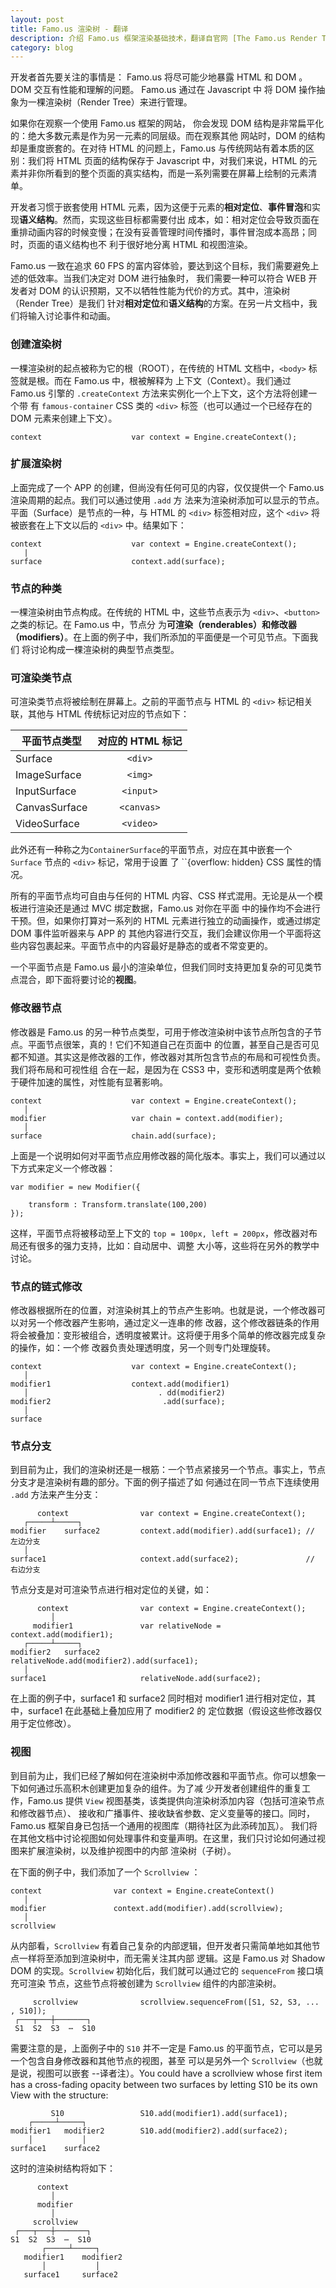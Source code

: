 ```yaml
---
layout: post
title: Famo.us 渲染树 - 翻译
description: 介绍 Famo.us 框架渲染基础技术，翻译自官网 [The Famo.us Render Tree](http://famo.us/guides/dev/render-tree.html) 。
category: blog
---
```


开发者首先要关注的事情是： Famo.us 将尽可能少地暴露 HTML 和 DOM 。DOM 交互有性能和理解的问题。 Famo.us 通过在 Javascript 中
将 DOM 操作抽象为一棵渲染树（Render Tree）来进行管理。

如果你在观察一个使用 Famo.us 框架的网站， 你会发现 DOM 结构是非常扁平化的：绝大多数元素是作为另一元素的同层级。而在观察其他
网站时，DOM 的结构却是重度嵌套的。在对待 HTML 的问题上，Famo.us 与传统网站有着本质的区别：我们将 HTML 页面的结构保存于 
Javascript 中，对我们来说，HTML 的元素并非你所看到的整个页面的真实结构，而是一系列需要在屏幕上绘制的元素清单。

开发者习惯于嵌套使用 HTML 元素，因为这便于元素的**相对定位**、**事件冒泡**和实现**语义结构**。然而，实现这些目标都需要付出
成本，如：相对定位会导致页面在重排动画内容的时候变慢；在没有妥善管理时间传播时，事件冒泡成本高昂；同时，页面的语义结构也不
利于很好地分离 HTML 和视图渲染。

Famo.us 一致在追求 60 FPS 的富内容体验，要达到这个目标，我们需要避免上述的低效率。当我们决定对 DOM 进行抽象时，
我们需要一种可以符合 WEB 开发者对 DOM 的认识预期，又不以牺牲性能为代价的方式。其中，渲染树（Render Tree）是我们
针对**相对定位**和**语义结构**的方案。在另一片文档中，我们将输入讨论事件和动画。

### 创建渲染树

一棵渲染树的起点被称为它的根（ROOT），在传统的 HTML 文档中，``<body>`` 标签就是根。而在 Famo.us 中，根被解释为
上下文（Context）。我们通过 Famo.us 引擎的 ``.createContext`` 方法来实例化一个上下文，这个方法将创建一个带
有 ``famous-container`` CSS 类的 ``<div>`` 标签（也可以通过一个已经存在的 DOM 元素来创建上下文）。

    context                    var context = Engine.createContext();

### 扩展渲染树

上面完成了一个 APP 的创建，但尚没有任何可见的内容，仅仅提供一个 Famo.us 渲染周期的起点。我们可以通过使用 ``.add`` 方
法来为渲染树添加可以显示的节点。平面（Surface）是节点的一种，与 HTML 的 ``<div>`` 标签相对应，这个 ``<div>`` 将
被嵌套在上下文以后的 ``<div>`` 中。结果如下：

    context                    var context = Engine.createContext();
       |
    surface                    context.add(surface);
    
### 节点的种类

一棵渲染树由节点构成。在传统的 HTML 中，这些节点表示为 ``<div>``、``<button>`` 之类的标记。在 Famo.us 中，节点分
为**可渲染（renderables）**和**修改器（modifiers）**。在上面的例子中，我们所添加的平面便是一个可见节点。下面我们
将讨论构成一棵渲染树的典型节点类型。

### 可渲染类节点

可渲染类节点将被绘制在屏幕上。之前的平面节点与 HTML 的 ``<div>`` 标记相关联，其他与 HTML 传统标记对应的节点如下：

|平面节点类型          |对应的 HTML 标记           |
|----------------------|:-------------------------:|
|Surface               |``<div>``                  |
|ImageSurface          |``<img>``                  |
|InputSurface          |``<input>``                |
|CanvasSurface         |``<canvas>``               |
|VideoSurface          |``<video>``                |

此外还有一种称之为``ContainerSurface``的平面节点，对应在其中嵌套一个 ``Surface`` 节点的 ``<div>`` 标记，常用于设置
了 ``{overflow: hidden} CSS 属性的情况。

所有的平面节点均可自由与任何的 HTML 内容、CSS 样式混用。无论是从一个模板进行渲染还是通过 MVC 绑定数据，Famo.us 对你在平面
中的操作均不会进行干预。但，如果你打算对一系列的 HTML 元素进行独立的动画操作，或通过绑定 DOM 事件监听器来与 APP 的
其他内容进行交互，我们会建议你用一个平面将这些内容包裹起来。平面节点中的内容最好是静态的或者不常变更的。

一个平面节点是 Famo.us 最小的渲染单位，但我们同时支持更加复杂的可见类节点混合，即下面将要讨论的**视图**。

### 修改器节点

修改器是 Famo.us 的另一种节点类型，可用于修改渲染树中该节点所包含的子节点。平面节点很笨，真的！它们不知道自己在页面中
的位置，甚至自己是否可见都不知道。其实这是修改器的工作，修改器对其所包含节点的布局和可视性负责。我们将布局和可视性组
合在一起，是因为在 CSS3 中，变形和透明度是两个依赖于硬件加速的属性，对性能有显著影响。

    context                    var context = Engine.createContext();
       │
    modifier                   var chain = context.add(modifier);
       │
    surface                    chain.add(surface);

上面是一个说明如何对平面节点应用修改器的简化版本。事实上，我们可以通过以下方式来定义一个修改器：

    var modifier = new Modifier({
    
        transform : Transform.translate(100,200)
    });

这样，平面节点将被移动至上下文的 ``top = 100px, left = 200px``，修改器对布局还有很多的强力支持，比如：自动居中、调整
大小等，这些将在另外的教学中讨论。

### 节点的链式修改

修改器根据所在的位置，对渲染树其上的节点产生影响。也就是说，一个修改器可以对另一个修改器产生影响，通过定义一连串的修
改器，这个修改器链条的作用将会被叠加：变形被组合，透明度被累计。这将便于用多个简单的修改器完成复杂的操作，如：一个修
改器负责处理透明度，另一个则专门处理旋转。

    context                    var context = Engine.createContext();
       │
    modifier1                  context.add(modifier1)
       │                             . dd(modifier2)
    modifier2                         .add(surface);
       │
    surface
    
### 节点分支

到目前为止，我们的渲染树还是一根筋：一个节点紧接另一个节点。事实上，节点分支才是渲染树有趣的部分。下面的例子描述了如
何通过在同一节点下连续使用 ``.add`` 方法来产生分支：

          context                var context = Engine.createContext();
       ┌─────┴─────┐
    modifier    surface2         context.add(modifier).add(surface1); // 左边分支
       │
    surface1                     context.add(surface2);               // 右边分支

节点分支是对可渲染节点进行相对定位的关键，如：

          context                var context = Engine.createContext();
             │
         modifier1               var relativeNode = context.add(modifier1);
       ┌─────┴─────┐
    modifier2   surface2         relativeNode.add(modifier2).add(surface1);
       │
    surface1                     relativeNode.add(surface2);

在上面的例子中，surface1 和 surface2 同时相对 modifier1 进行相对定位，其中，surface1 在此基础上叠加应用了 modifier2 的
定位数据（假设这些修改器仅用于定位修改）。

### 视图

到目前为止，我们已经了解如何在渲染树中添加修改器和平面节点。你可以想象一下如何通过乐高积木创建更加复杂的组件。为了减
少开发者创建组件的重复工作，Famo.us 提供 ``View`` 视图基类，该类提供向渲染树添加内容（包括可渲染节点和修改器节点）、
接收和广播事件、接收缺省参数、定义变量等的接口。同时，Famo.us 框架自身已包括一个通用的视图库（期待社区为此添砖加瓦）。
我们将在其他文档中讨论视图如何处理事件和变量声明。在这里，我们只讨论如何通过视图来扩展渲染树，以及维护视图中的内部
渲染树（子树）。

在下面的例子中，我们添加了一个 ``Scrollview`` ：

    context                var context = Engine.createContext()
       │
    modifier               context.add(modifier).add(scrollview);
       │
    scrollview

从内部看，``Scrollview`` 有着自己复杂的内部逻辑，但开发者只需简单地如其他节点一样将至添加到渲染树中，而无需关注其内部
逻辑。这是 Famo.us 对 Shadow DOM 的实现。``Scrollview`` 初始化后，我们就可以通过它的 ``sequenceFrom`` 接口填充可渲染
节点，这些节点将被创建为 ``Scrollview`` 组件的内部渲染树。

         scrollview              scrollview.sequenceFrom([S1, S2, S3, ... , S10]);
     ┌───┬───┼───────┐
     S1  S2  S3  ⋯  S10

需要注意的是，上面例子中的 ``S10`` 并不一定是 Famo.us 的平面节点，它可以是另一个包含自身修改器和其他节点的视图，甚至
可以是另外一个 ``Scrollview``（也就是说，视图可以嵌套 --译者注）。You could have a scrollview whose first item has 
a cross-fading opacity between two surfaces by letting S10 be its own View with the structure:

             S10                 S10.add(modifier1).add(surface1);
        ┌─────┴─────┐
    modifier1   modifier2        S10.add(modifier2).add(surface2);
        │           │
    surface1    surface2

这时的渲染树结构将如下：

          context
             │
          modifier
             │
         scrollview
     ┌───┬───┼───────┐
    S1  S2  S3  ⋯  S10
           ┌─────┴─────┐
       modifier1    modifier2
           │           │
       surface1     surface2

